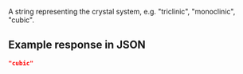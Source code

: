 A string representing the crystal system, e.g. "triclinic", "monoclinic", 
"cubic".







































## Example response in JSON

```json
"cubic"
```

